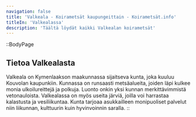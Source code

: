```yaml
---
navigation: false
title: 'Valkeala - Koirametsät kaupungeittain - Koirametsät.info'
titleIn: 'Valkealassa'
description: 'Täältä löydät kaikki Valkealan koirametsät'
---
```


::BodyPage
## Tietoa Valkealasta
Valkeala on Kymenlaakson maakunnassa sijaitseva kunta, joka kuuluu Kouvolan kaupunkiin. Kunnassa on runsaasti metsäalueita, joiden läpi kulkee monia ulkoilureittejä ja polkuja. Luonto onkin yksi kunnan merkittävimmistä vetonauloista. Valkealassa on myös useita järviä, joilla voi harrastaa kalastusta ja vesiliikuntaa. Kunta tarjoaa asukkailleen monipuoliset palvelut niin liikunnan, kulttuurin kuin hyvinvoinnin saralla.
::